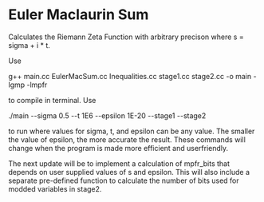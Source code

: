 # Euler Maclaurin Sum
Calculates the Riemann Zeta Function with arbitrary precison where s = sigma + i * t.

Use 

g++ main.cc EulerMacSum.cc Inequalities.cc stage1.cc stage2.cc -o main -lgmp -lmpfr

to compile in terminal. Use

./main --sigma 0.5 --t 1E6 --epsilon 1E-20 --stage1 --stage2

to run where values for sigma, t, and epsilon can be any value. The smaller the value of epsilon, the more accurate the result. These commands will change when the program is made more efficient and userfriendly. 

The next update will be to implement a calculation of mpfr_bits that depends on user supplied values of s and epsilon. This will also include a separate pre-defined function to calculate the number of bits used for modded variables in stage2.

